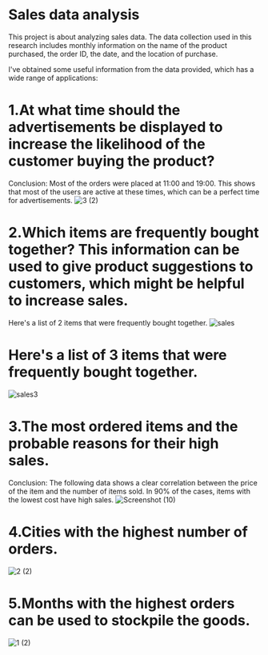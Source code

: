 # Sales data analysis
This project is about analyzing sales data. The data collection used in this research includes monthly information on the name of the product purchased, the order ID, the date, and the location of purchase.

I've obtained some useful information from the data provided, which has a wide range of applications:

# 1.At what time should the advertisements be displayed to increase the likelihood of the customer buying the product?

Conclusion: Most of the orders were placed at 11:00 and 19:00. This shows that most of the users are active at these times, which can be a perfect time for advertisements.
![3 (2)](https://user-images.githubusercontent.com/84836313/173913258-61331c12-6412-4811-879f-fd64254bc017.png)

# 2.Which items are frequently bought together? This information can be used to give product suggestions to customers, which might be helpful to increase sales.

Here's a list of 2 items that were frequently bought together.
![sales](https://user-images.githubusercontent.com/84836313/173914577-99e16e41-6a80-4c21-9497-4d78a7a1d8c2.JPG)

# Here's a list of 3 items that were frequently bought together.
![sales3](https://user-images.githubusercontent.com/84836313/173995845-3e237092-2d82-437a-aff8-1a2793657219.JPG)

# 3.The most ordered items and the probable reasons for their high sales.

Conclusion: The following data shows a clear correlation between the price of the item and the number of items sold. In 90% of the cases, items with the lowest cost have high sales.
![Screenshot (10)](https://user-images.githubusercontent.com/84836313/174055522-a1fc712e-d816-4b92-91cc-967f27cf84bc.png)


# 4.Cities with the highest number of orders.
![2 (2)](https://user-images.githubusercontent.com/84836313/173913620-65dc2c0b-c2c0-4b3a-82ef-92990a5fb23f.png)

# 5.Months with the highest orders can be used to stockpile the goods.
![1 (2)](https://user-images.githubusercontent.com/84836313/173913709-8b80f3a9-4357-4730-88c3-7b69b46aebcb.png)
